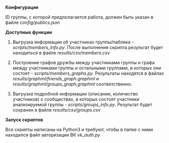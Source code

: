 **Конфигурация**

ID группы, с которой предполагается работа, должен быть указан в файле *config/publics.json*

**Доступные функции**

1) Выгрузка информации об участниках группы/паблика - *scripts/members_info.py*. После выполнения скрипта результат будет находиться в файле *results/csv/members.csv*

2) Построение графов дружбы между участниками группы и графа между участниками группы и остальными группами, в которых они состоят - *scripts/members_graphs.py*. Результаты находятся в файлах *results/graphml/friends_graph.graphml* и *results/graphml/groups_graph,graphml* соответственно.

3) Выгрузка подробной информации (описание, количество участников) о сообществах, в которых состоят участники анализируемой группы - *scripts/groups_info.py*. Результат будет сохранен в файле *results/csv/groups.csv*

**Запуск скриптов**

Все скрипты написаны на Python3 и требуют, чтобы в папке с ними находился файл авторизации ВК *vk_auth.py*
